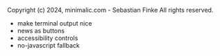 Copyright (c) 2024, minimalic.com - Sebastian Finke
All rights reserved.

- make terminal output nice
- news as buttons
- accessibility controls
- no-javascript fallback
